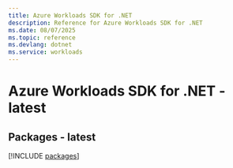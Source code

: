 ```yaml
---
title: Azure Workloads SDK for .NET
description: Reference for Azure Workloads SDK for .NET
ms.date: 08/07/2025
ms.topic: reference
ms.devlang: dotnet
ms.service: workloads
---
```

# Azure Workloads SDK for .NET - latest
## Packages - latest
[!INCLUDE [packages](workloads-index.md)]
